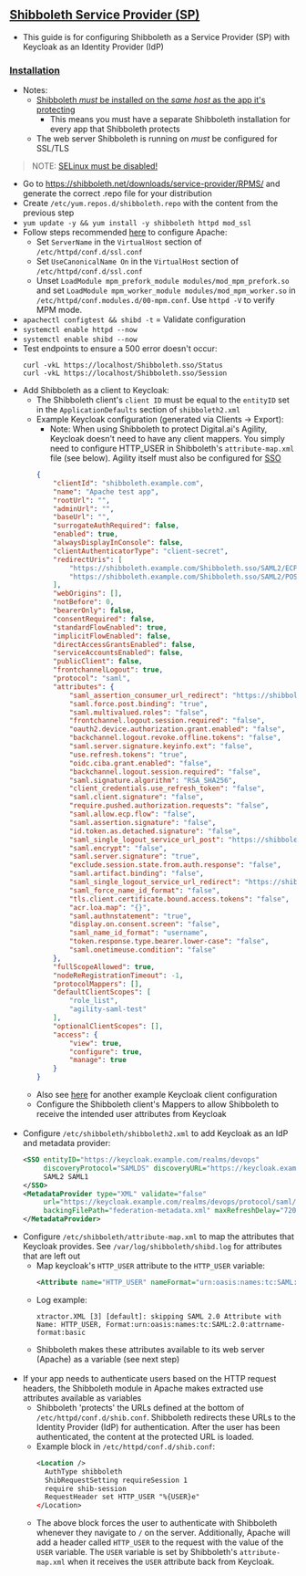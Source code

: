 ## [Shibboleth Service Provider (SP)](https://shibboleth.atlassian.net/wiki/spaces/SP3/overview?homepageId=2058387896)

- This guide is for configuring Shibboleth as a Service Provider (SP) with Keycloak as an Identity Provider (IdP)

### [Installation](https://www.switch.ch/aai/guides/sp/installation/?os=centos7)

- Notes:
  - [Shibboleth *must* be installed on the *same host* as the app it's protecting](https://shibboleth.atlassian.net/wiki/spaces/SP3/pages/2065334314/ApplicationModel)
    - This means you must have a separate Shibboleth installation for every app that Shibboleth protects
  - The web server Shibboleth is running on *must* be configured for SSL/TLS

> NOTE: [SELinux must be disabled!](https://shibboleth.atlassian.net/wiki/spaces/SP3/pages/2065335559/SELinux)

- Go to https://shibboleth.net/downloads/service-provider/RPMS/ and generate the correct .repo file for your
   distribution
- Create `/etc/yum.repos.d/shibboleth.repo` with the content from the previous step
- `yum update -y && yum install -y shibboleth httpd mod_ssl`
- Follow steps recommended [here](https://shibboleth.atlassian.net/wiki/spaces/SP3/pages/2065335062/Apache) to
   configure Apache:
  - Set `ServerName` in the `VirtualHost` section of `/etc/httpd/conf.d/ssl.conf`
  - Set `UseCanonicalName On` in the `VirtualHost` section of `/etc/httpd/conf.d/ssl.conf`
  - Unset `LoadModule mpm_prefork_module modules/mod_mpm_prefork.so` and set
     `LoadModule mpm_worker_module modules/mod_mpm_worker.so` in `/etc/httpd/conf.modules.d/00-mpm.conf`. Use `httpd -V`
     to verify MPM mode.
- `apachectl configtest && shibd -t` = Validate configuration
- `systemctl enable httpd --now`
- `systemctl enable shibd --now`
- Test endpoints to ensure a 500 error doesn't occur:
   ```
   curl -vkL https://localhost/Shibboleth.sso/Status
   curl -vkL https://localhost/Shibboleth.sso/Session
   ```
- Add Shibboleth as a client to Keycloak:
  - The Shibboleth client's `client ID` must be equal to the `entityID` set in the `ApplicationDefaults` section of
    `shibboleth2.xml`
  - Example Keycloak configuration (generated via Clients -> Export):
    - Note: When using Shibboleth to protect Digital.ai's Agility, Keycloak doesn't need to have any client mappers. You simply need to configure HTTP_USER in Shibboleth's `attribute-map.xml` file (see below). Agility itself must also be configured for [SSO](https://docs.digital.ai/bundle/agility-onlinehelp/page/Content/Digital.ai_Agility/On-Premise_Single_Sign-On.htm)
    ```json
    {
        "clientId": "shibboleth.example.com",
        "name": "Apache test app",
        "rootUrl": "",
        "adminUrl": "",
        "baseUrl": "",
        "surrogateAuthRequired": false,
        "enabled": true,
        "alwaysDisplayInConsole": false,
        "clientAuthenticatorType": "client-secret",
        "redirectUris": [
            "https://shibboleth.example.com/Shibboleth.sso/SAML2/ECP",
            "https://shibboleth.example.com/Shibboleth.sso/SAML2/POST"
        ],
        "webOrigins": [],
        "notBefore": 0,
        "bearerOnly": false,
        "consentRequired": false,
        "standardFlowEnabled": true,
        "implicitFlowEnabled": false,
        "directAccessGrantsEnabled": false,
        "serviceAccountsEnabled": false,
        "publicClient": false,
        "frontchannelLogout": true,
        "protocol": "saml",
        "attributes": {
            "saml_assertion_consumer_url_redirect": "https://shibboleth.example.com/Shibboleth.sso/SAML2/POST",
            "saml.force.post.binding": "true",
            "saml.multivalued.roles": "false",
            "frontchannel.logout.session.required": "false",
            "oauth2.device.authorization.grant.enabled": "false",
            "backchannel.logout.revoke.offline.tokens": "false",
            "saml.server.signature.keyinfo.ext": "false",
            "use.refresh.tokens": "true",
            "oidc.ciba.grant.enabled": "false",
            "backchannel.logout.session.required": "false",
            "saml.signature.algorithm": "RSA_SHA256",
            "client_credentials.use_refresh_token": "false",
            "saml.client.signature": "false",
            "require.pushed.authorization.requests": "false",
            "saml.allow.ecp.flow": "false",
            "saml.assertion.signature": "false",
            "id.token.as.detached.signature": "false",
            "saml_single_logout_service_url_post": "https://shibboleth.example.com/Shibboleth.sso/SLO/POST",
            "saml.encrypt": "false",
            "saml.server.signature": "true",
            "exclude.session.state.from.auth.response": "false",
            "saml.artifact.binding": "false",
            "saml_single_logout_service_url_redirect": "https://shibboleth.example.com/Shibboleth.sso/SLO/Redirect",
            "saml_force_name_id_format": "false",
            "tls.client.certificate.bound.access.tokens": "false",
            "acr.loa.map": "{}",
            "saml.authnstatement": "true",
            "display.on.consent.screen": "false",
            "saml_name_id_format": "username",
            "token.response.type.bearer.lower-case": "false",
            "saml.onetimeuse.condition": "false"
        },
        "fullScopeAllowed": true,
        "nodeReRegistrationTimeout": -1,
        "protocolMappers": [],
        "defaultClientScopes": [
            "role_list",
            "agility-saml-test"
        ],
        "optionalClientScopes": [],
        "access": {
            "view": true,
            "configure": true,
            "manage": true
        }
    }
    ```
  - Also see [here](https://github.com/andrebiegel/keycloak-examples/blob/master/keycloak-idp/realm-export.json)
    for another example Keycloak client configuration
  - Configure the Shibboleth client's Mappers to allow Shibboleth to receive the intended user attributes from Keycloak
<br><br>
- Configure `/etc/shibboleth/shibboleth2.xml` to add Keycloak as an IdP and metadata provider:
   ```xml
   <SSO entityID="https://keycloak.example.com/realms/devops"
        discoveryProtocol="SAMLDS" discoveryURL="https://keycloak.example.com/realms/devops">
        SAML2 SAML1
   </SSO>
   <MetadataProvider type="XML" validate="false"
        url="https://keycloak.example.com/realms/devops/protocol/saml/descriptor"
        backingFilePath="federation-metadata.xml" maxRefreshDelay="7200">
   </MetadataProvider>
   ```
- Configure `/etc/shibboleth/attribute-map.xml` to map the attributes that Keycloak provides. See
   `/var/log/shibboleth/shibd.log` for attributes that are left out
   - Map keycloak's `HTTP_USER` attribute to the `HTTP_USER` variable:
     ```xml
     <Attribute name="HTTP_USER" nameFormat="urn:oasis:names:tc:SAML:2.0:attrname-format:basic" id="HTTP_USER"/>
     ```
   - Log example:
     ```
     xtractor.XML [3] [default]: skipping SAML 2.0 Attribute with Name: HTTP_USER, Format:urn:oasis:names:tc:SAML:2.0:attrname-format:basic
     ```
   - Shibboleth makes these attributes available to its web server (Apache) as a variable (see next step)
<br><br>
- If your app needs to authenticate users based on the HTTP request headers, the Shibboleth module in Apache makes
   extracted use attributes available as variables
   - Shibboleth 'protects' the URLs defined at the bottom of `/etc/httpd/conf.d/shib.conf`. Shibboleth redirects these
     URLs to the Identity Provider (IdP) for authentication. After the user has been authenticated, the content at the
     protected URL is loaded.
   - Example block in `/etc/httpd/conf.d/shib.conf`:
     ```xml
     <Location />
       AuthType shibboleth
       ShibRequestSetting requireSession 1
       require shib-session
       RequestHeader set HTTP_USER "%{USER}e"
     </Location>
     ```
   - The above block forces the user to authenticate with Shibboleth whenever they navigate to `/` on the server.
     Additionally, Apache will add a header called `HTTP_USER` to the request with the value of the `USER` variable. The
     `USER` variable is set by Shibboleth's `attribute-map.xml` when it receives the `USER` attribute back from Keycloak.
